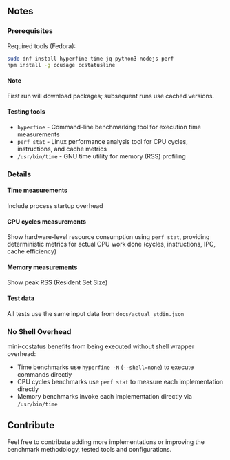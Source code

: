 ## Notes

### Prerequisites

Required tools (Fedora):

```bash
sudo dnf install hyperfine time jq python3 nodejs perf
npm install -g ccusage ccstatusline
```

#### Note

First run will download packages; subsequent runs use cached versions.

#### Testing tools

- `hyperfine` - Command-line benchmarking tool for execution time measurements
- `perf stat` - Linux performance analysis tool for CPU cycles, instructions, and cache metrics
- `/usr/bin/time` - GNU time utility for memory (RSS) profiling

### Details

#### Time measurements

Include process startup overhead

#### CPU cycles measurements

Show hardware-level resource consumption using `perf stat`, providing deterministic metrics for actual CPU work done (cycles, instructions, IPC, cache efficiency)

#### Memory measurements

Show peak RSS (Resident Set Size)

#### Test data

All tests use the same input data from `docs/actual_stdin.json`

### No Shell Overhead

mini-ccstatus benefits from being executed without shell wrapper overhead:

- Time benchmarks use `hyperfine -N` (`--shell=none`) to execute commands directly
- CPU cycles benchmarks use `perf stat` to measure each implementation directly
- Memory benchmarks invoke each implementation directly via `/usr/bin/time`

## Contribute

Feel free to contribute adding more implementations or improving the benchmark methodology, tested tools and configurations.
